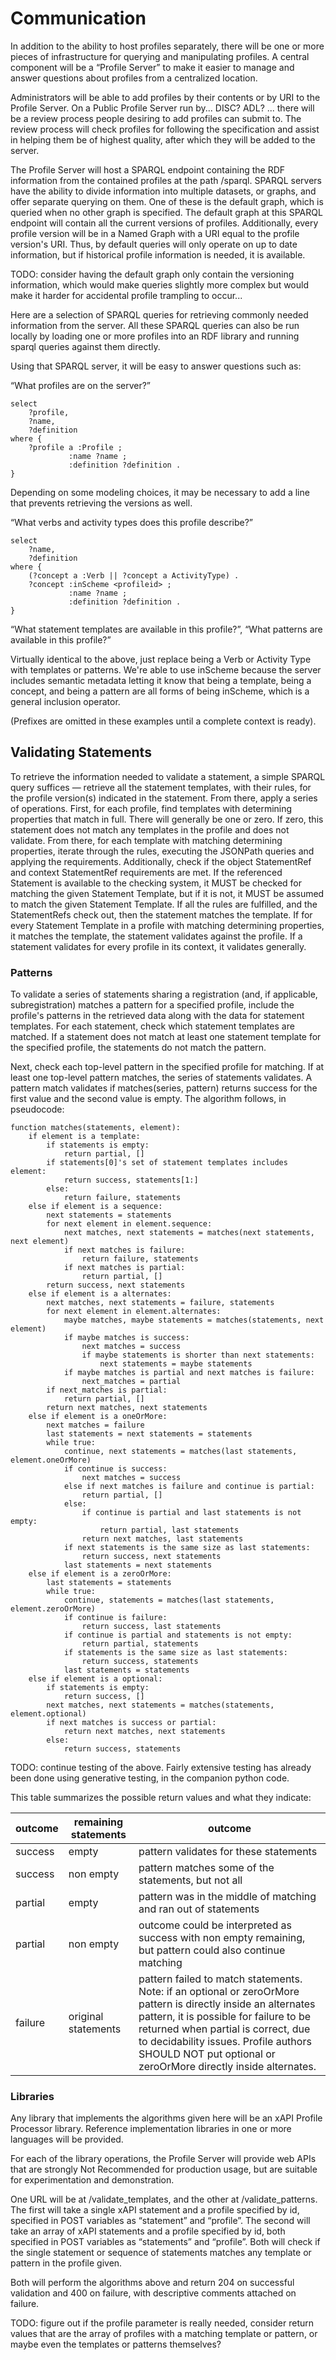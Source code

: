 
# Communication

In addition to the ability to host profiles separately, there will be one or more pieces of infrastructure for querying and manipulating profiles. A central component will be a “Profile Server” to make it easier to manage and answer questions about profiles from a centralized location.

Administrators will be able to add profiles by their contents or by URI to the Profile Server. On a Public Profile Server run by... DISC? ADL? ... there will be a review process people desiring to add profiles can submit to. The review process will check profiles for following the specification and assist in helping them be of highest quality, after which they will be added to the server.

The Profile Server will host a SPARQL endpoint containing the RDF information from the contained profiles at the path /sparql. SPARQL servers have the ability to divide information into multiple datasets, or graphs, and offer separate querying on them. One of these is the default graph, which is queried when no other graph is specified. The default graph at this SPARQL endpoint will contain all the current versions of profiles. Additionally, every profile version will be in a Named Graph with a URI equal to the profile version's URI. Thus, by default queries will only operate on up to date information, but if historical profile information is needed, it is available.

TODO: consider having the default graph only contain the versioning information, which would make queries slightly more complex but would make it harder for accidental profile trampling to occur...

Here are a selection of SPARQL queries for retrieving commonly needed information from the server. All these SPARQL queries can also be run locally by loading one or more profiles into an RDF library and running sparql queries against them directly.

Using that SPARQL server, it will be easy to answer questions such as:

“What profiles are on the server?”

```
select
    ?profile,
    ?name,
    ?definition
where {
    ?profile a :Profile ;
             :name ?name ;
             :definition ?definition .
}
```

Depending on some modeling choices, it may be necessary to add a line that prevents retrieving the versions as well.

“What verbs and activity types does this profile describe?”


```
select
    ?name,
    ?definition
where {
    (?concept a :Verb || ?concept a ActivityType) .                
    ?concept :inScheme <profileid> ;
             :name ?name ;
             :definition ?definition .
}
```


“What statement templates are available in this profile?”, “What patterns are available in this profile?”

Virtually identical to the above, just replace being a Verb or Activity Type with templates or patterns. We're able to use inScheme because the server includes semantic metadata letting it know that being a template, being a concept, and being a pattern are all forms of being inScheme, which is a general inclusion operator.

(Prefixes are omitted in these examples until a complete context is ready).

## Validating Statements

To retrieve the information needed to validate a statement, a simple SPARQL query suffices — retrieve all the statement templates, with their rules, for the profile version(s) indicated in the statement. From there, apply a series of operations. First, for each profile, find templates with determining properties that match in full. There will generally be one or zero. If zero, this statement does not match any templates in the profile and does not validate. From there, for each template with matching determining properties, iterate through the rules, executing the JSONPath queries and applying the requirements. Additionally, check if the object StatementRef and context StatementRef requirements are met. If the referenced Statement is available to the checking system, it MUST be checked for matching the given Statement Template, but if it is not, it MUST be assumed to match the given Statement Template. If all the rules are fulfilled, and the StatementRefs check out, then the statement matches the template. If for every Statement Template in a profile with matching determining properties, it matches the template, the statement validates against the profile. If a statement validates for every profile in its context, it validates generally.

### Patterns

To validate a series of statements sharing a registration (and, if applicable, subregistration) matches a pattern for a specified profile, include the profile's patterns in the retrieved data along with the data for statement templates. For each statement, check which statement templates are matched. If a statement does not match at least one statement template for the specified profile, the statements do not match the pattern.

Next, check each top-level pattern in the specified profile for matching. If at least one top-level pattern matches, the series of statements validates. A pattern match validates if matches(series, pattern) returns success for the first value and the second value is empty. The algorithm follows, in pseudocode:

```
function matches(statements, element):
    if element is a template:
        if statements is empty:
            return partial, []
        if statements[0]'s set of statement templates includes element:
            return success, statements[1:]
        else:
            return failure, statements
    else if element is a sequence:
        next statements = statements
        for next element in element.sequence:
            next matches, next statements = matches(next statements, next element)
            if next matches is failure:
                return failure, statements
            if next matches is partial:
                return partial, []
        return success, next statements
    else if element is a alternates:
        next matches, next statements = failure, statements
        for next element in element.alternates:
            maybe matches, maybe statements = matches(statements, next element)
            if maybe matches is success:
                next matches = success
                if maybe statements is shorter than next statements:
                    next statements = maybe statements
            if maybe matches is partial and next matches is failure:
                next_matches = partial
        if next_matches is partial:
            return partial, []
        return next matches, next statements
    else if element is a oneOrMore:
        next matches = failure
        last statements = next statements = statements
        while true:
            continue, next statements = matches(last statements, element.oneOrMore)
            if continue is success:
                next matches = success
            else if next matches is failure and continue is partial:
                return partial, []
            else:
                if continue is partial and last statements is not empty:
                    return partial, last statements
                return next matches, last statements
            if next statements is the same size as last statements:
                return success, next statements
            last statements = next statements
    else if element is a zeroOrMore:
        last statements = statements
        while true:
            continue, statements = matches(last statements, element.zeroOrMore)
            if continue is failure:
                return success, last statements
            if continue is partial and statements is not empty:
                return partial, statements
            if statements is the same size as last statements:
                return success, statements
            last statements = statements
    else if element is a optional:
        if statements is empty:
            return success, []
        next matches, next statements = matches(statements, element.optional)
        if next matches is success or partial:
            return next matches, next statements
        else:
            return success, statements
```

TODO: continue testing of the above. Fairly extensive testing has already been done using generative testing, in the companion python code.

This table summarizes the possible return values and what they indicate:

outcome | remaining statements | outcome
------- | -------------------- | -------
success | empty                | pattern validates for these statements
success | non empty            | pattern matches some of the statements, but not all
partial | empty                | pattern was in the middle of matching and ran out of statements
partial | non empty            | outcome could be interpreted as success with non empty remaining, but pattern could also continue matching
failure | original statements  | pattern failed to match statements. Note: if an optional or zeroOrMore pattern is directly inside an alternates pattern, it is possible for failure to be returned when partial is correct, due to decidability issues. Profile authors SHOULD NOT put optional or zeroOrMore directly inside alternates.


### Libraries

Any library that implements the algorithms given here will be an xAPI Profile Processor library. Reference implementation libraries in one or more languages will be provided.

For each of the library operations, the Profile Server will provide web APIs that are strongly Not Recommended for production usage, but are suitable for experimentation and demonstration.

One URL will be at /validate_templates, and the other at /validate_patterns. The first will take a single xAPI statement and a profile specified by id, specified in POST variables as “statement” and “profile”. The second will take an array of xAPI statements and a profile specified by id, both specified in POST variables as “statements” and “profile”. Both will check if the single statement or sequence of statements matches any template or pattern in the profile given.

Both will perform the algorithms above and return 204 on successful validation and 400 on failure, with descriptive comments attached on failure.

TODO: figure out if the profile parameter is really needed, consider return values that are the array of profiles with a matching template or pattern, or maybe even the templates or patterns themselves?
